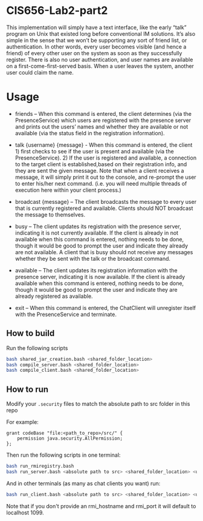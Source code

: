 # CIS656-Lab2-part2

This implementation will simply have a text interface, like the early “talk” program on Unix that existed long before conventional IM solutions. It’s also simple in the sense that we won’t be supporting any sort of friend list, or authentication. In other words, every user becomes visible (and hence a friend) of every other user on the system as soon as they successfully register. There is also no user authentication, and user names are available on a first-come-first-served basis. When a user leaves the system, another user could claim the name.

# Usage

* friends – When this command is entered, the client determines (via the PresenceService) which users are registered with the presence server and prints out the users’ names and whether they are available or not available (via the status field in the registration information).

* talk {username} {message} - When this command is entered, the client 1) first checks to see if the user is present and available (via the PresenceService). 2) If the user is registered and available, a connection to the target client is established,based on their registration info, and they are sent the given message. Note that when a client receives a message, it will simply print it out to the console, and re-prompt the user to enter his/her next command. (i.e. you will need multiple threads of execution here within your client process.)

* broadcast {message} – The client broadcasts the message to every user that is currently registered and available. Clients should NOT broadcast the message to themselves.

* busy – The client updates its registration with the presence server, indicating it is not currently available. If the client is already in not available when this command is entered, nothing needs to be done, though it would be good to prompt the user and indicate they already are not available. A client that is busy should not receive any messages whether they be sent with the talk or the broadcast command.

* available – The client updates its registration information with the presence server, indicating it is now available. If the client is already available when this command is entered, nothing needs to be done, though it would be good to prompt the user and indicate they are already registered as available.

* exit – When this command is entered, the ChatClient will unregister itself with the PresenceService and terminate.

## How to build
Run the following scripts

```bash
bash shared_jar_creation.bash <shared_folder_location>
bash compile_server.bash <shared_folder_location>
bash compile_client.bash <shared_folder_location>
```

## How to run
Modify your ```.security``` files to match the absolute path to src folder in this repo

For example:

```
grant codeBase "file:<path_to_repo>/src/" {
    permission java.security.AllPermission;
};
```

Then run the following scripts in one terminal:

```bash
bash run_rmiregistry.bash
bash run_server.bash <absolute path to src> <shared_folder_location> <url_to_shared_codebase> <rmi_hostname>
```

And in other terminals (as many as chat clients you want) run:

```bash
bash run_client.bash <absolute path to src> <shared_folder_location> <url_to_shared_codebase> <nickname> [<rmi_hostname> [<rmi_port>]]
```

Note that if you don't provide an rmi_hostname and rmi_port it will default to localhost 1099.
